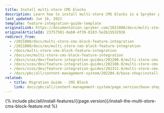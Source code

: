 ```yaml
---
title: Install multi-store CMS blocks
description: Learn how to install multi-store CMS blocks in a Spryker project
last_updated: Jun 16, 2021
template: feature-integration-guide-template
originalLink: https://documentation.spryker.com/2021080/docs/multi-store-cms-block-feature-integration
originalArticleId: 23757501-8ab0-4f39-8183-5e2b15532926
redirect_from:
  - /2021080/docs/multi-store-cms-block-feature-integration
  - /2021080/docs/en/multi-store-cms-block-feature-integration
  - /docs/multi-store-cms-block-feature-integration
  - /docs/en/multi-store-cms-block-feature-integration
  - /docs/scos/dev/feature-integration-guides/202200.0/multi-store-cms-block-feature-integration.html
  - /docs/scos/dev/feature-integration-guides/202108.0/multi-store-cms-block-feature-integration.html
  - /docs/scos/dev/feature-integration-guides/202311.0/multi-store-cms-block-feature-integration.html
  - /docs/pbc/all/content-management-system/202204.0/base-shop/install-and-upgrade/install-multi-store-cms-blocks.html
related:
  - title: Migration Guide - CMS Block
    link: docs/pbc/all/content-management-system/page.version/base-shop/install-and-upgrade/upgrade-modules/upgrade-the-cmsblock-module.html
---
```


{% include pbc/all/install-features/{{page.version}}/install-the-multi-store-cms-block-feature.md %} <!-- To edit, see /_includes/pbc/all/install-features/202311.0/install-the-multi-store-cms-block-feature.md -->
